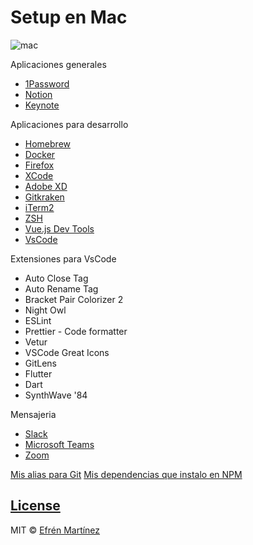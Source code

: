 # Setup en Mac

![mac](https://media.giphy.com/media/bfrlODgSLqXxS/source.gif)

Aplicaciones generales
* [1Password](https://1password.com/es/)
* [Notion](https://www.adobe.com/mx/products/xd.html)
* [Keynote](https://www.apple.com/mx/keynote/)

Aplicaciones para desarrollo

* [Homebrew](https://brew.sh/)
* [Docker](https://hub.docker.com/)
* [Firefox](https://www.mozilla.org/es-MX/firefox/new/)
* [XCode](https://developer.apple.com/xcode/)
* [Adobe XD](https://www.adobe.com/mx/products/xd.html)
* [Gitkraken](https://www.gitkraken.com/)
* [iTerm2](https://www.iterm2.com/)
* [ZSH](https://ohmyz.sh/)
* [Vue.js Dev Tools](https://addons.mozilla.org/es/firefox/addon/vue-js-devtools/)
* [VsCode](https://code.visualstudio.com/)

Extensiones para VsCode
  * Auto Close Tag
  * Auto Rename Tag
  * Bracket Pair Colorizer 2
  * Night Owl
  * ESLint
  * Prettier - Code formatter
  * Vetur
  * VSCode Great Icons
  * GitLens
  * Flutter
  * Dart
  * SynthWave '84

Mensajeria 
* [Slack](https://slack.com/intl/es-mx/)
* [Microsoft Teams](https://products.office.com/es-mx/microsoft-teams/group-chat-software)
* [Zoom](https://zoom.us/)

[Mis alias para Git](https://gist.github.com/efrenmartinez/fbb356eb168205b8d7090e26aae586f5)
[Mis dependencias que instalo en NPM](packages-install.md)

## [License](https://choosealicense.com/licenses/mit/)

MIT © [Efrén Martínez](https://github.com/efrenmartinez)
